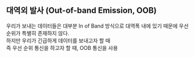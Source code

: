 ## 대역외 발사 (Out-of-band Emission, OOB)

우리가 보내는 데이터들은 대부분 In of Band 방식으로 대역폭 내에 있기 때문에 우선순위가 특별히 존재하지 않다.  
하지만 우리가 긴급하게 데이터를 보내고자 할 때  
즉 우선 순위 통신을 하고자 할 때, OOB 통신을 사용


